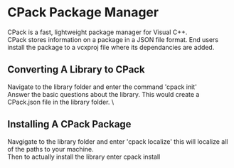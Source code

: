 # CPack Package Manager
CPack is a fast, lightweight package manager for Visual C++. \
CPack stores information on a package in a JSON file format. End users install the package to a vcxproj file where its dependancies are added.

## Converting A Library to CPack
Navigate to the library folder and enter the command 'cpack init' \
Answer the basic questions about the library. This would create a CPack.json file in the library folder. \

## Installing A CPack Package
Navgigate to the library folder and enter 'cpack localize' this will localize all of the paths to your machine. \
Then to actually install the library enter cpack install
